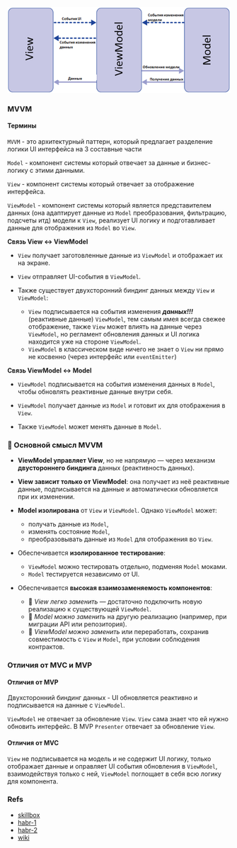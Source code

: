 ![alt text](docs/3a38f65895eec8816ccacb3388de200a.png)

### MVVM

#### Термины

`MVVM` - это архитектурный паттерн, который предлагает разделение логики UI интерфейса на 3 составные части

`Model` - компонент системы который отвечает за данные и бизнес-логику с этими данными.

`View` - компонент системы который отвечает за отображение интерфейса.

`ViewModel` - компонент системы который является представителем данных (она адаптирует данные из `Model` преобразования, фильтрацию, подсчеты итд) модели к `View`, реализует UI логику и подготавливает данные для отображения из `Model` во `View`.

**Связь View ↔ ViewModel**

- `View` получает заготовленные данные из `ViewModel` и отображает их на экране.

- `View` отправляет UI-события в `ViewModel`.

- Также существует двухсторонний биндинг данных между `View` и `ViewModel`:

  - `View` подписывается на события изменения <b><i>данных!!!</i></b> (реактивные данные) `ViewModel`, тем самым имея всегда свежее отображение, также `View` может влиять на данные через `ViewModel`, но регламент обновления данных и UI логика находится уже на стороне `ViewModel`.
  - `ViewModel` в классическом виде ничего не знает о `View` ни прямо не косвенно (через интерфейс или `eventEmitter`)

**Связь ViewModel ↔ Model**

- `ViewModel` подписывается на события изменения данных в `Model`, чтобы обновлять реактивные данные внутри себя.

- `ViewModel` получает данные из `Model` и готовит их для отображения в `View`.

- Также `ViewModel` может менять данные в `Model`.

### 📌 Основной смысл MVVM

- **ViewModel управляет View**, но не напрямую — через механизм **двустороннего биндинга** данных (реактивность данных).
- **View зависит только от ViewModel**: она получает из неё реактивные данные, подписывается на данные и автоматически обновляется при их изменении.
- **Model изолирована** от `View` и `ViewModel`. Однако `ViewModel` может:

  - получать данные из `Model`,
  - изменять состояние `Model`,
  - преобразовывать данные из `Model` для отображения во `View`.

- Обеспечивается **изолированное тестирование**:

  - `ViewModel` можно тестировать отдельно, подменяя `Model` моками.
  - `Model` тестируется независимо от UI.

- Обеспечивается **высокая взаимозаменяемость компонентов**:

  - 🔄 _View легко заменить_ — достаточно подключить новую реализацию к существующей `ViewModel`.
  - 🔄 _Model можно заменить_ на другую реализацию (например, при миграции API или репозитория).
  - 🔄 _ViewModel можно заменить_ или переработать, сохранив совместимость с `View` и `Model`, при условии соблюдения контрактов.

### Отличия от MVC и MVP

#### Отличия от MVP

Двухсторонний биндинг данных - UI обновляется реактивно и подписывается на данные с `ViewModel`.

`ViewModel` не отвечает за обновление `View`. `View` сама знает что ей нужно обновить интерфейс.
В MVP `Presenter` отвечает за обновление `View`.

#### Отличия от MVC

`View` не подписывается на модель и не содержит UI логику, только отображает данные и оправляет UI события обновления в `ViewModel`, взаимодействуя только с ней, `ViewModel` поглощает в себя всю логику для компонента.

### Refs

- [skillbox](https://skillbox.ru/media/code/mvvm_proektirovanie_prilozheniy_dlya_windows/?utm_source=media&utm_medium=link&utm_campaign=all_all_media_links_links_articles_all_all_skillbox)
- [habr-1](https://habr.com/ru/articles/338518/)
- [habr-2](https://habr.com/ru/articles/215605/)
- [wiki](https://en.wikipedia.org/wiki/Model%E2%80%93view%E2%80%93viewmodel)
